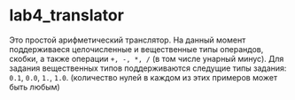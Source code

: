 # lab4_translator
Это простой арифметический транслятор.
На данный момент поддерживаеся целочисленные и вещественные типы операндов, скобки,
а также операции `+, -, *, /` (в том числе унарный минус).
Для задания вещественных типов поддерживаются
следущие типы задания: `0.1`, `0.0`, `1.`, `1.0`.
(количество нулей в каждом из этих примеров может быть любым)